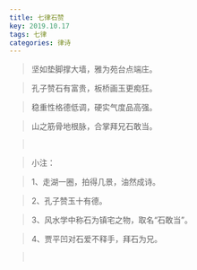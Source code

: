 ```yaml
---
title: 七律石赞
key: 2019.10.17
tags: 七律
categories: 律诗
---
```


<blockquote class="blockquote-center">坚如垫脚撑大墙，雅为苑台点端庄。
</blockquote>
<blockquote class="blockquote-center">孔子赞石有富贵，板桥画玉更痴狂。
</blockquote>
<blockquote class="blockquote-center">稳重性格德低调，硬实气度品高强。
</blockquote>
<blockquote class="blockquote-center">山之筋骨地根脉，合掌拜兄石敢当。
</blockquote>
<blockquote class="blockquote-center"></br>
</blockquote>
<blockquote class="blockquote-center">小注：
</blockquote>
<blockquote class="blockquote-center">1、走湖一圈，拍得几景，油然成诗。
</blockquote>
<blockquote class="blockquote-center">2、孔子赞玉十有德。
</blockquote>
<blockquote class="blockquote-center">3、风水学中称石为镇宅之物，取名“石敢当”。
</blockquote>
<blockquote class="blockquote-center">4、贾平凹对石爱不释手，拜石为兄。
</blockquote>
<blockquote class="blockquote-center"></br>
</blockquote>
